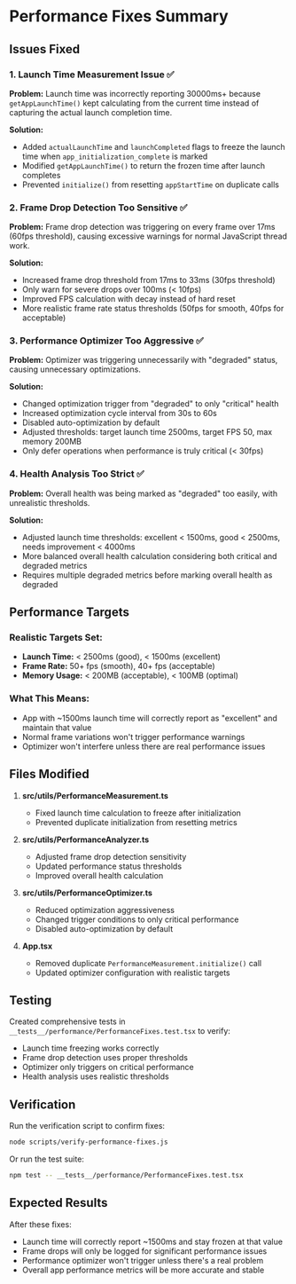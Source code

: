 # Performance Fixes Summary

## Issues Fixed

### 1. Launch Time Measurement Issue ✅
**Problem:** Launch time was incorrectly reporting 30000ms+ because `getAppLaunchTime()` kept calculating from the current time instead of capturing the actual launch completion time.

**Solution:** 
- Added `actualLaunchTime` and `launchCompleted` flags to freeze the launch time when `app_initialization_complete` is marked
- Modified `getAppLaunchTime()` to return the frozen time after launch completes
- Prevented `initialize()` from resetting `appStartTime` on duplicate calls

### 2. Frame Drop Detection Too Sensitive ✅
**Problem:** Frame drop detection was triggering on every frame over 17ms (60fps threshold), causing excessive warnings for normal JavaScript thread work.

**Solution:**
- Increased frame drop threshold from 17ms to 33ms (30fps threshold)
- Only warn for severe drops over 100ms (< 10fps)
- Improved FPS calculation with decay instead of hard reset
- More realistic frame rate status thresholds (50fps for smooth, 40fps for acceptable)

### 3. Performance Optimizer Too Aggressive ✅
**Problem:** Optimizer was triggering unnecessarily with "degraded" status, causing unnecessary optimizations.

**Solution:**
- Changed optimization trigger from "degraded" to only "critical" health
- Increased optimization cycle interval from 30s to 60s
- Disabled auto-optimization by default
- Adjusted thresholds: target launch time 2500ms, target FPS 50, max memory 200MB
- Only defer operations when performance is truly critical (< 30fps)

### 4. Health Analysis Too Strict ✅
**Problem:** Overall health was being marked as "degraded" too easily, with unrealistic thresholds.

**Solution:**
- Adjusted launch time thresholds: excellent < 1500ms, good < 2500ms, needs improvement < 4000ms
- More balanced overall health calculation considering both critical and degraded metrics
- Requires multiple degraded metrics before marking overall health as degraded

## Performance Targets

### Realistic Targets Set:
- **Launch Time:** < 2500ms (good), < 1500ms (excellent)
- **Frame Rate:** 50+ fps (smooth), 40+ fps (acceptable)
- **Memory Usage:** < 200MB (acceptable), < 100MB (optimal)

### What This Means:
- App with ~1500ms launch time will correctly report as "excellent" and maintain that value
- Normal frame variations won't trigger performance warnings
- Optimizer won't interfere unless there are real performance issues

## Files Modified

1. **src/utils/PerformanceMeasurement.ts**
   - Fixed launch time calculation to freeze after initialization
   - Prevented duplicate initialization from resetting metrics

2. **src/utils/PerformanceAnalyzer.ts**
   - Adjusted frame drop detection sensitivity
   - Updated performance status thresholds
   - Improved overall health calculation

3. **src/utils/PerformanceOptimizer.ts**
   - Reduced optimization aggressiveness
   - Changed trigger conditions to only critical performance
   - Disabled auto-optimization by default

4. **App.tsx**
   - Removed duplicate `PerformanceMeasurement.initialize()` call
   - Updated optimizer configuration with realistic targets

## Testing

Created comprehensive tests in `__tests__/performance/PerformanceFixes.test.tsx` to verify:
- Launch time freezing works correctly
- Frame drop detection uses proper thresholds
- Optimizer only triggers on critical performance
- Health analysis uses realistic thresholds

## Verification

Run the verification script to confirm fixes:
```bash
node scripts/verify-performance-fixes.js
```

Or run the test suite:
```bash
npm test -- __tests__/performance/PerformanceFixes.test.tsx
```

## Expected Results

After these fixes:
- Launch time will correctly report ~1500ms and stay frozen at that value
- Frame drops will only be logged for significant performance issues
- Performance optimizer won't trigger unless there's a real problem
- Overall app performance metrics will be more accurate and stable